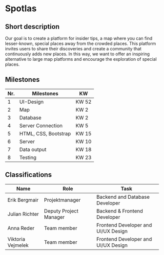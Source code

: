 # Spotlas

## Short description

Our goal is to create a platform for insider tips, a map where you can find lesser-known, special places away from the crowded places. This platform invites users to share their discoveries and create a community that continuously adds new places. In this way, we want to offer an inspiring alternative to large map platforms and encourage the exploration of special places.  

## Milestones

| Nr. | Milestones                                             | KW  |
|-----|---------------------------------------------------------|-----|
| 1   | UI-Design | KW 52 |
| 2   | Map | KW 2 |
| 3   | Database              | KW 2 |
| 4   | Server Connection                    | KW 5 |
| 5   | HTML, CSS, Bootstrap         | KW 15 |
| 6   | Server         | KW 10 |
| 7   | Data output         | KW 18 |
| 8   | Testing        | KW 23 |



## Classifications

| Name            | Role               | Task                     |
|-----------------|---------------------|-----------------------------|
| Erik Bergmair  | Projektmanager | Backend and Database Developer        |
| Julian Richter  | Deputy Project Manager | Backend & Frontend Developer  |
| Anna Reder       | Team member | Frontend Developer and UI/UX Design     |
| Viktoria Vejmelek        | Team member              | Frontend Developer and UI/UX Design  |



